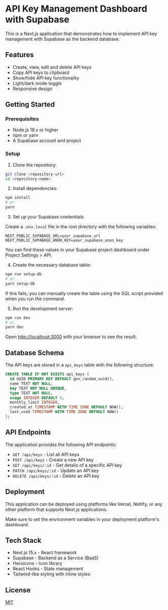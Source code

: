 # API Key Management Dashboard with Supabase

This is a Next.js application that demonstrates how to implement API key management with Supabase as the backend database.

## Features

- Create, view, edit and delete API keys
- Copy API keys to clipboard
- Show/hide API key functionality
- Light/dark mode toggle
- Responsive design

## Getting Started

### Prerequisites

- Node.js 18.x or higher
- npm or yarn
- A Supabase account and project

### Setup

1. Clone the repository:

```bash
git clone <repository-url>
cd <repository-name>
```

2. Install dependencies:

```bash
npm install
# or
yarn
```

3. Set up your Supabase credentials:

Create a `.env.local` file in the root directory with the following variables:

```
NEXT_PUBLIC_SUPABASE_URL=your_supabase_url
NEXT_PUBLIC_SUPABASE_ANON_KEY=your_supabase_anon_key
```

You can find these values in your Supabase project dashboard under Project Settings > API.

4. Create the necessary database table:

```bash
npm run setup-db
# or
yarn setup-db
```

If this fails, you can manually create the table using the SQL script provided when you run the command.

5. Run the development server:

```bash
npm run dev
# or
yarn dev
```

Open [http://localhost:3000](http://localhost:3000) with your browser to see the result.

## Database Schema

The API keys are stored in a `api_keys` table with the following structure:

```sql
CREATE TABLE IF NOT EXISTS api_keys (
  id UUID PRIMARY KEY DEFAULT gen_random_uuid(),
  name TEXT NOT NULL,
  key TEXT NOT NULL UNIQUE,
  type TEXT NOT NULL,
  usage INTEGER DEFAULT 0,
  monthly_limit INTEGER,
  created_at TIMESTAMP WITH TIME ZONE DEFAULT NOW(),
  last_used TIMESTAMP WITH TIME ZONE DEFAULT NOW()
);
```

## API Endpoints

The application provides the following API endpoints:

- `GET /api/keys` - List all API keys
- `POST /api/keys` - Create a new API key
- `GET /api/keys/:id` - Get details of a specific API key
- `PATCH /api/keys/:id` - Update an API key
- `DELETE /api/keys/:id` - Delete an API key

## Deployment

This application can be deployed using platforms like Vercel, Netlify, or any other platform that supports Next.js applications.

Make sure to set the environment variables in your deployment platform's dashboard.

## Tech Stack

- Next.js 15.x - React framework
- Supabase - Backend as a Service (BaaS)
- Heroicons - Icon library
- React Hooks - State management
- Tailwind-like styling with inline styles

## License

[MIT](LICENSE)
